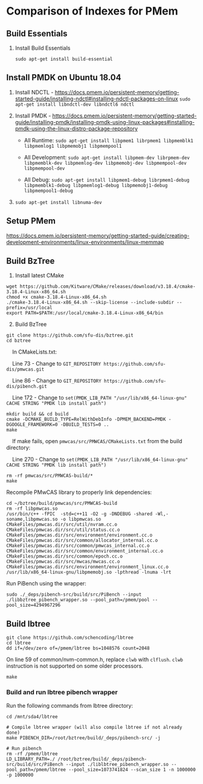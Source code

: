 # Comparison of Indexes for PMem

## Build Essentials
1. Install Build Essentials

   `sudo apt-get install build-essential`

## Install PMDK on Ubuntu 18.04
1. Install NDCTL - https://docs.pmem.io/persistent-memory/getting-started-guide/installing-ndctl#installing-ndctl-packages-on-linux
    `sudo apt-get install libndctl-dev libndctl6 ndctl`

2. Install PMDK - https://docs.pmem.io/persistent-memory/getting-started-guide/installing-pmdk/installing-pmdk-using-linux-packages#installing-pmdk-using-the-linux-distro-package-repository

    * All Runtime: 
`sudo apt-get install libpmem1 librpmem1 libpmemblk1 libpmemlog1 libpmemobj1 libpmempool1`

    * All Development: 
`sudo apt-get install libpmem-dev librpmem-dev libpmemblk-dev libpmemlog-dev libpmemobj-dev libpmempool-dev libpmempool-dev`

    * All Debug:
`sudo apt-get install libpmem1-debug librpmem1-debug libpmemblk1-debug libpmemlog1-debug libpmemobj1-debug libpmempool1-debug`

3.  `sudo apt-get install libnuma-dev`

## Setup PMem
https://docs.pmem.io/persistent-memory/getting-started-guide/creating-development-environments/linux-environments/linux-memmap

## Build BzTree
1. Install latest CMake
```
wget https://github.com/Kitware/CMake/releases/download/v3.18.4/cmake-3.18.4-Linux-x86_64.sh
chmod +x cmake-3.18.4-Linux-x86_64.sh
./cmake-3.18.4-Linux-x86_64.sh --skip-license --include-subdir --prefix=/usr/local
export PATH=$PATH:/usr/local/cmake-3.18.4-Linux-x86_64/bin
```
2. Build BzTree
```
git clone https://github.com/sfu-dis/bztree.git
cd bztree
```
&nbsp;&nbsp;&nbsp;&nbsp;In CMakeLists.txt:

&nbsp;&nbsp;&nbsp;&nbsp;Line 73 - Change to `GIT_REPOSITORY https://github.com/sfu-dis/pmwcas.git`

&nbsp;&nbsp;&nbsp;&nbsp;Line 86 - Change to `GIT_REPOSITORY https://github.com/sfu-dis/pibench.git`

&nbsp;&nbsp;&nbsp;&nbsp;Line 172 - Change to `set(PMDK_LIB_PATH "/usr/lib/x86_64-linux-gnu" CACHE STRING "PMDK lib install path")`
```
mkdir build && cd build
cmake -DCMAKE_BUILD_TYPE=RelWithDebInfo -DPMEM_BACKEND=PMDK -DGOOGLE_FRAMEWORK=0 -DBUILD_TESTS=0 ..
make
```
&nbsp;&nbsp;&nbsp;&nbsp;If make fails, open `pmwcas/src/PMWCAS/CMakeLists.txt` from the build directory:

&nbsp;&nbsp;&nbsp;&nbsp;Line 270 - Change to `set(PMDK_LIB_PATH "/usr/lib/x86_64-linux-gnu" CACHE STRING "PMDK lib install path")`
```
rm -rf pmwcas/src/PMWCAS-build/*
make
```

Recompile PMwCAS library to properly link dependencies:
```
cd ~/bztree/build/pmwcas/src/PMWCAS-build
rm -rf libpmwcas.so
/usr/bin/c++ -fPIC  -std=c++11 -O2 -g -DNDEBUG -shared -Wl,-soname,libpmwcas.so -o libpmwcas.so CMakeFiles/pmwcas.dir/src/util/nvram.cc.o CMakeFiles/pmwcas.dir/src/util/status.cc.o CMakeFiles/pmwcas.dir/src/environment/environment.cc.o CMakeFiles/pmwcas.dir/src/common/allocator_internal.cc.o CMakeFiles/pmwcas.dir/src/common/pmwcas_internal.cc.o CMakeFiles/pmwcas.dir/src/common/environment_internal.cc.o CMakeFiles/pmwcas.dir/src/common/epoch.cc.o CMakeFiles/pmwcas.dir/src/mwcas/mwcas.cc.o CMakeFiles/pmwcas.dir/src/environment/environment_linux.cc.o  /usr/lib/x86_64-linux-gnu/libpmemobj.so -lpthread -lnuma -lrt
```

Run PiBench using the wrapper:

```
sudo ./_deps/pibench-src/build/src/PiBench --input ./libbztree_pibench_wrapper.so --pool_path=/pmem/pool --pool_size=4294967296
```

## Build lbtree
```
git clone https://github.com/schencoding/lbtree
cd lbtree
dd if=/dev/zero of=/pmem/lbtree bs=1048576 count=2048
```
On line 59 of common/nvm-common.h, replace `clwb` with `clflush`. `clwb` instruction is not supported on some older processors.
```
make
```
### Build and run lbtree pibench wrapper
Run the following commands from lbtree directory:
```
cd /mnt/sda4/lbtree

# Compile lbtree wrapper (will also compile lbtree if not already done)
make PIBENCH_DIR=/root/bztree/build/_deps/pibench-src/ -j

# Run pibench
rm -rf /pmem/lbtree
LD_LIBRARY_PATH=./ /root/bztree/build/_deps/pibench-src/build/src/PiBench --input ./liblbtree_pibench_wrapper.so --pool_path=/pmem/lbtree --pool_size=1073741824 --scan_size 1 -n 1000000 -p 1000000
```
